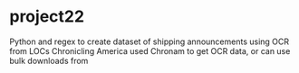 # project22
Python and regex to create dataset of shipping announcements using OCR from LOCs Chronicling America
used Chronam to get OCR data, or can use bulk downloads from 
